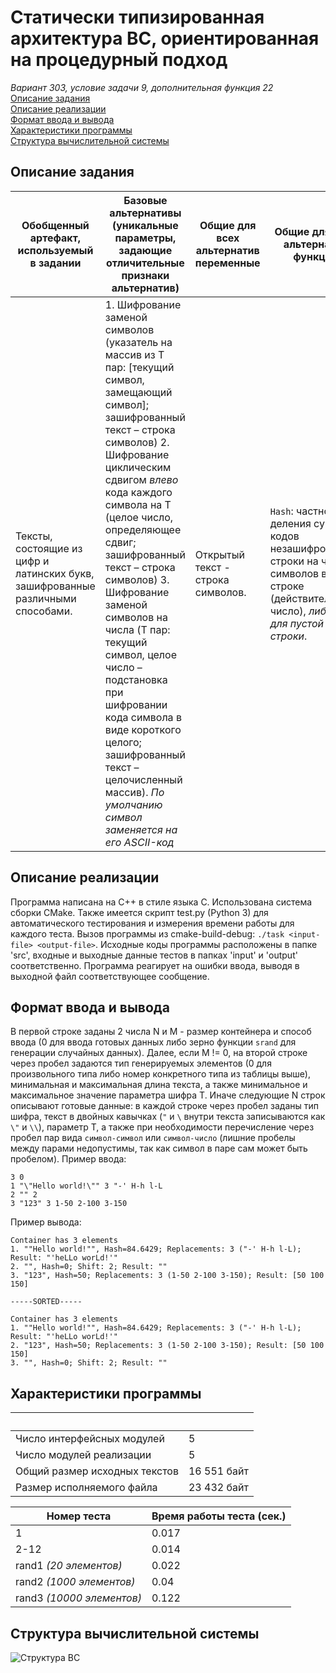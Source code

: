 # Статически типизированная архитектура ВС, ориентированная на процедурный подход
*Вариант 303, условие задачи 9, дополнительная функция 22*  
[Описание задания](#%D0%BE%D0%BF%D0%B8%D1%81%D0%B0%D0%BD%D0%B8%D0%B5-%D0%B7%D0%B0%D0%B4%D0%B0%D0%BD%D0%B8%D1%8F)  
[Описание реализации](#%D0%BE%D0%BF%D0%B8%D1%81%D0%B0%D0%BD%D0%B8%D0%B5-%D1%80%D0%B5%D0%B0%D0%BB%D0%B8%D0%B7%D0%B0%D1%86%D0%B8%D0%B8)  
[Формат ввода и вывода](#%D1%84%D0%BE%D1%80%D0%BC%D0%B0%D1%82-%D0%B2%D0%B2%D0%BE%D0%B4%D0%B0-%D0%B8-%D0%B2%D1%8B%D0%B2%D0%BE%D0%B4%D0%B0)  
[Характеристики программы](#%D1%85%D0%B0%D1%80%D0%B0%D0%BA%D1%82%D0%B5%D1%80%D0%B8%D1%81%D1%82%D0%B8%D0%BA%D0%B8-%D0%BF%D1%80%D0%BE%D0%B3%D1%80%D0%B0%D0%BC%D0%BC%D1%8B)  
[Структура вычислительной системы](#%D1%81%D1%82%D1%80%D1%83%D0%BA%D1%82%D1%83%D1%80%D0%B0-%D0%B2%D1%8B%D1%87%D0%B8%D1%81%D0%BB%D0%B8%D1%82%D0%B5%D0%BB%D1%8C%D0%BD%D0%BE%D0%B9-%D1%81%D0%B8%D1%81%D1%82%D0%B5%D0%BC%D1%8B)
## Описание задания
Обобщенный артефакт, используемый в задании|Базовые альтернативы (уникальные параметры, задающие отличительные признаки альтернатив)|Общие для всех альтернатив переменные|Общие для всех альтернатив функции|Дополнительная функция
-------------------------------------------|----------------------------------------------------------------------------------------|-------------------------------------|----------------------------------|----------------------
Тексты, состоящие из цифр и латинских букв, зашифрованные различными способами.|1. Шифрование заменой символов (указатель на массив из T пар: [текущий символ, замещающий символ]; зашифрованный текст – строка символов) 2. Шифрование циклическим сдвигом *влево* кода каждого символа на T (целое число, определяющее сдвиг; зашифрованный текст – строка символов) 3. Шифрование заменой символов на числа (T пар: текущий символ, целое число – подстановка при шифровании кода символа в виде короткого целого; зашифрованный текст – целочисленный массив). *По умолчанию символ заменяется на его ASCII-код*|Открытый текст - строка символов.|`Hash`: частное от деления суммы кодов незашифрованной строки на число символов в этой строке (действительное число), *либо 0 для пустой строки*.|Переместить в конец контейнера те элементы, для которых значение, полученное с использованием функций, общей для всех альтернатив, больше чем среднее арифметическое для всех элементов контейнера, полученное с использованием этой же функции. Остальные элементы сдвинуть к началу без изменения их порядка.
## Описание реализации
Программа написана на C++ в стиле языка C. Использована система сборки CMake. Также имеется скрипт test.py (Python 3) для автоматического тестирования и измерения времени работы для каждого теста. Вызов программы из cmake-build-debug: `./task <input-file> <output-file>`. Исходные коды программы расположены в папке 'src', входные и выходные данные тестов в папках 'input' и 'output' соответственно. Программа реагирует на ошибки ввода, выводя в выходной файл соответствующее сообщение.
## Формат ввода и вывода
В первой строке заданы 2 числа N и M - размер контейнера и способ ввода (0 для ввода готовых данных либо зерно функции `srand` для генерации случайных данных). Далее, если M != 0, на второй строке через пробел задаются тип генерируемых элементов (0 для произвольного типа либо номер конкретного типа из таблицы выше), минимальная и максимальная длина текста, а также минимальное и максимальное значение параметра шифра T. Иначе следующие N строк описывают готовые данные: в каждой строке через пробел заданы тип шифра, текст в двойных кавычках (`"` и `\` внутри текста записываются как `\"` и `\\`), параметр T, а также при необходимости перечисление через пробел пар вида `символ-символ` или `символ-число` (лишние пробелы между парами недопустимы, так как символ в паре сам может быть пробелом).
Пример ввода:
```
3 0
1 "\"Hello world!\"" 3 "-' H-h l-L
2 "" 2
3 "123" 3 1-50 2-100 3-150
```
Пример вывода:
```
Container has 3 elements
1. ""Hello world!"", Hash=84.6429; Replacements: 3 ("-' H-h l-L); Result: "'heLLo worLd!'"
2. "", Hash=0; Shift: 2; Result: ""
3. "123", Hash=50; Replacements: 3 (1-50 2-100 3-150); Result: [50 100 150]

-----SORTED-----

Container has 3 elements
1. ""Hello world!"", Hash=84.6429; Replacements: 3 ("-' H-h l-L); Result: "'heLLo worLd!'"
2. "123", Hash=50; Replacements: 3 (1-50 2-100 3-150); Result: [50 100 150]
3. "", Hash=0; Shift: 2; Result: ""
```
## Характеристики программы
⠀|⠀
-|-
Число интерфейсных модулей|5
Число модулей реализации|5
Общий размер исходных текстов|16 551 байт
Размер исполняемого файла|23 432 байт

Номер теста|Время работы теста (сек.)
-|-
1|0.017
2-12|0.014
rand1 *(20 элементов)*|0.022
rand2 *(1000 элементов)*|0.04
rand3 *(10000 элементов)*|0.122
## Структура вычислительной системы
![Структура ВС](https://user-images.githubusercontent.com/70819094/136711230-796366e0-fe5f-4c93-a5fc-1290874d77f3.png)

